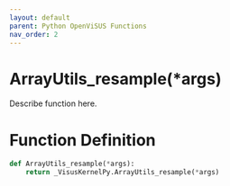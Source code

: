 ```yaml
---
layout: default
parent: Python OpenViSUS Functions
nav_order: 2
---
```


# ArrayUtils_resample(*args)

Describe function here.

# Function Definition

```python
def ArrayUtils_resample(*args):
    return _VisusKernelPy.ArrayUtils_resample(*args)

```